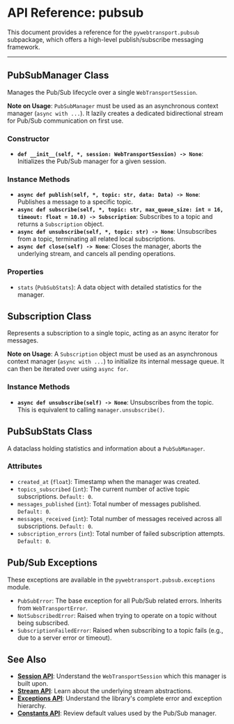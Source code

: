 # API Reference: pubsub

This document provides a reference for the `pywebtransport.pubsub` subpackage, which offers a high-level publish/subscribe messaging framework.

---

## PubSubManager Class

Manages the Pub/Sub lifecycle over a single `WebTransportSession`.

**Note on Usage**: `PubSubManager` must be used as an asynchronous context manager (`async with ...`). It lazily creates a dedicated bidirectional stream for Pub/Sub communication on first use.

### Constructor

- **`def __init__(self, *, session: WebTransportSession) -> None`**: Initializes the Pub/Sub manager for a given session.

### Instance Methods

- **`async def publish(self, *, topic: str, data: Data) -> None`**: Publishes a message to a specific topic.
- **`async def subscribe(self, *, topic: str, max_queue_size: int = 16, timeout: float = 10.0) -> Subscription`**: Subscribes to a topic and returns a `Subscription` object.
- **`async def unsubscribe(self, *, topic: str) -> None`**: Unsubscribes from a topic, terminating all related local subscriptions.
- **`async def close(self) -> None`**: Closes the manager, aborts the underlying stream, and cancels all pending operations.

### Properties

- `stats` (`PubSubStats`): A data object with detailed statistics for the manager.

## Subscription Class

Represents a subscription to a single topic, acting as an async iterator for messages.

**Note on Usage**: A `Subscription` object must be used as an asynchronous context manager (`async with ...`) to initialize its internal message queue. It can then be iterated over using `async for`.

### Instance Methods

- **`async def unsubscribe(self) -> None`**: Unsubscribes from the topic. This is equivalent to calling `manager.unsubscribe()`.

## PubSubStats Class

A dataclass holding statistics and information about a `PubSubManager`.

### Attributes

- `created_at` (`float`): Timestamp when the manager was created.
- `topics_subscribed` (`int`): The current number of active topic subscriptions. `Default: 0`.
- `messages_published` (`int`): Total number of messages published. `Default: 0`.
- `messages_received` (`int`): Total number of messages received across all subscriptions. `Default: 0`.
- `subscription_errors` (`int`): Total number of failed subscription attempts. `Default: 0`.

## Pub/Sub Exceptions

These exceptions are available in the `pywebtransport.pubsub.exceptions` module.

- `PubSubError`: The base exception for all Pub/Sub related errors. Inherits from `WebTransportError`.
- `NotSubscribedError`: Raised when trying to operate on a topic without being subscribed.
- `SubscriptionFailedError`: Raised when subscribing to a topic fails (e.g., due to a server error or timeout).

## See Also

- **[Session API](session.md)**: Understand the `WebTransportSession` which this manager is built upon.
- **[Stream API](stream.md)**: Learn about the underlying stream abstractions.
- **[Exceptions API](exceptions.md)**: Understand the library's complete error and exception hierarchy.
- **[Constants API](constants.md)**: Review default values used by the Pub/Sub manager.
